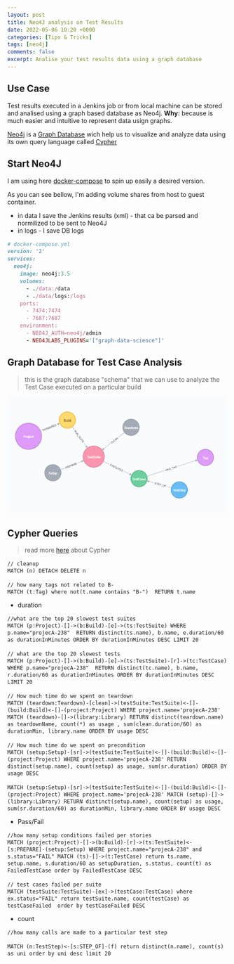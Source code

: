 ```yaml
---
layout: post
title: Neo4J analysis on Test Results
date: 2022-05-06 10:20 +0000
categories: [Tips & Tricks]
tags: [neo4j]
comments: false
excerpt: Analise your test results data using a graph database
---
```


## Use Case
Test results executed in a Jenkins job or from local machine can be stored and analised using a graph based database as Neo4j.
**Why:** because is much easier and intuitive to represent data usign graphs.

[Neo4j](https://neo4j.com/) is a [Graph Database](https://en.wikipedia.org/wiki/Graph_database) wich help us to visualize and analyze data using its own query language called [Cypher](https://neo4j.com/developer/cypher/)

## Start Neo4J
I am using here [docker-compose](https://docs.docker.com/compose/) to spin up easily a desired version.

As you can see bellow, I'm adding volume shares from host to guest container.
* in data I save the Jenkins results (xml) - that ca be parsed and normilized to be sent to Neo4J
* in logs - I save DB logs

```ruby
# docker-compose.yml
version: '2'
services:    
  neo4j:  
    image: neo4j:3.5
    volumes: 
      - ./data:/data
      - ./data/logs:/logs
    ports:
      - 7474:7474
      - 7687:7687
    environment:
      - NEO4J_AUTH=neo4j/admin
      - NEO4JLABS_PLUGINS='["graph-data-science"]'
```

## Graph Database for Test Case Analysis
> this is the graph database "schema" that we can use to analyze the Test Case executed on a particular build

![neo4j](/images/posts/neo4j-tests.png)


## Cypher Queries
> read more [here](https://neo4j.com/developer/cypher/) about Cypher

```cypher
// cleanup
MATCH (n) DETACH DELETE n

// how many tags not related to B- 
MATCH (t:Tag) where not(t.name contains "B-")  RETURN t.name
```

* duration

```cypher
//what are the top 20 slowest test suites 
MATCH (p:Project)-[]->(b:Build)-[e]->(ts:TestSuite) WHERE p.name="projecA-238"  RETURN distinct(ts.name), b.name, e.duration/60 as durationInMinutes ORDER BY durationInMinutes DESC LIMIT 20

// what are the top 20 slowest tests
MATCH (p:Project)-[]->(b:Build)-[e]->(ts:TestSuite)-[r]->(tc:TestCase) WHERE p.name="projecA-238"  RETURN distinct(tc.name), b.name, r.duration/60 as durationInMinutes ORDER BY durationInMinutes DESC LIMIT 20

// How much time do we spent on teardown
MATCH (teardown:Teardown)-[clean]->(testSuite:TestSuite)<-[]-(build:Build)<-[]-(project:Project) WHERE project.name='projecA-238' MATCH (teardown)-[]->(library:Library) RETURN distinct(teardown.name) as teardownName, count(*) as usage , sum(clean.duration/60) as durationMin, library.name ORDER BY usage DESC

// How much time do we spent on precondition
MATCH (setup:Setup)-[sr]->(testSuite:TestSuite)<-[]-(build:Build)<-[]-(project:Project) WHERE project.name='projecA-238' RETURN distinct(setup.name), count(setup) as usage, sum(sr.duration) ORDER BY usage DESC

MATCH (setup:Setup)-[sr]->(testSuite:TestSuite)<-[]-(build:Build)<-[]-(project:Project) WHERE project.name='projecA-238' MATCH (setup)-[]->(library:Library) RETURN distinct(setup.name), count(setup) as usage, sum(sr.duration/60) as durationMin, library.name ORDER BY usage DESC
```

* Pass/Fail

```cypher
//how many setup conditions failed per stories
MATCH (project:Project)-[]->(b:Build)-[r]->(ts:TestSuite)<-[s:PREPARE]-(setup:Setup) WHERE project.name="projecA-238" and s.status="FAIL" MATCH (ts)-[]->(t:TestCase) return ts.name, setup.name, s.duration/60 as setupDuration, s.status, count(t) as FailedTestCase order by FailedTestCase DESC

// test cases failed per suite
MATCH (testSuite:TestSuite)-[ex]->(testCase:TestCase) where ex.status="FAIL" return testSuite.name, count(testCase) as testCaseFailed  order by testCaseFailed DESC
```


* count

```cypher
//how many calls are made to a particular test step

MATCH (n:TestStep)<-[s:STEP_OF]-(f) return distinct(n.name), count(s) as uni order by uni desc limit 20
```
